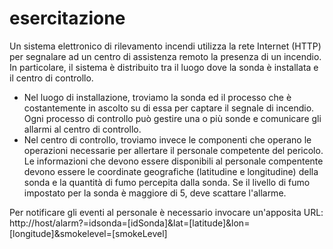 # esercitazione
Un sistema elettronico di rilevamento incendi utilizza la rete Internet (HTTP) per segnalare ad un centro di assistenza remoto la presenza di un incendio. 
In particolare, il sistema è distribuito tra il luogo dove la sonda è installata e il centro di controllo. 
- Nel luogo di installazione, troviamo la sonda ed il processo che è costantemente in ascolto su di essa per captare il segnale di incendio. 
Ogni processo di controllo può gestire una o più sonde e comunicare gli allarmi al centro di controllo. 
- Nel centro di controllo, troviamo invece le componenti che operano le operazioni necessarie per allertare il personale competente del pericolo. 
Le informazioni che devono essere disponibili al personale compentente devono essere le coordinate geografiche (latitudine e longitudine) della sonda 
e la quantità di fumo percepita dalla sonda. 
Se il livello di fumo impostato per la sonda è maggiore di 5, deve scattare l'allarme. 


Per notificare gli eventi al personale è necessario invocare un'apposita URL:
http://host/alarm?=idsonda=[idSonda]&lat=[latitude]&lon=[longitude]&smokelevel=[smokeLevel]
